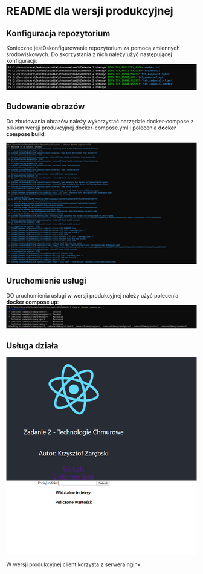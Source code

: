 # README dla wersji produkcyjnej

## Konfiguracja repozytorium

Konieczne jest0skonfigurowanie repozytorium za pomocą zmiennych środowiskowych. Do skorzystania z nich należy użyć następującej konfiguracji:
![env](./Scr/3-prod.png)

## Budowanie obrazów

Do zbudowania obrazów należy wykorzystać narzędzie docker-compose z plikiem wersji produkcyjnej  docker-compose.yml i polecenia **docker compose build**:

![Dowód build usługi](./Scr/1-prod.png)


## Uruchomienie usługi

DO uruchomienia usługi w wersji produkcyjnej należy użyć polecenia **docker compose up**:
![uruchomienie](./Scr/2-prod.png)


## Usługa działa

![dziala](./Scr/4-prod.png)

W wersji produkcyjnej client korzysta z serwera nginx.
